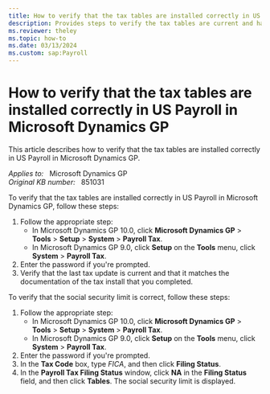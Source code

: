 ```yaml
---
title: How to verify that the tax tables are installed correctly in US Payroll in Microsoft Dynamics GP
description: Provides steps to verify the tax tables are current and have the correct FICA Social Security limit.
ms.reviewer: theley
ms.topic: how-to
ms.date: 03/13/2024
ms.custom: sap:Payroll
---
```

# How to verify that the tax tables are installed correctly in US Payroll in Microsoft Dynamics GP

This article describes how to verify that the tax tables are installed correctly in US Payroll in Microsoft Dynamics GP.

_Applies to:_ &nbsp; Microsoft Dynamics GP  
_Original KB number:_ &nbsp; 851031

To verify that the tax tables are installed correctly in US Payroll in Microsoft Dynamics GP, follow these steps:

1. Follow the appropriate step:
   - In Microsoft Dynamics GP 10.0, click **Microsoft Dynamics GP** > **Tools** > **Setup** > **System** > **Payroll Tax**.
   - In Microsoft Dynamics GP 9.0, click **Setup** on the **Tools** menu, click **System** > **Payroll Tax**.
2. Enter the password if you're prompted.
3. Verify that the last tax update is current and that it matches the documentation of the tax install that you completed.

To verify that the social security limit is correct, follow these steps:

1. Follow the appropriate step:
   - In Microsoft Dynamics GP 10.0, click **Microsoft Dynamics GP** > **Tools** > **Setup** > **System** > **Payroll Tax**.
   - In Microsoft Dynamics GP 9.0, click **Setup** on the **Tools** menu, click **System** > **Payroll Tax**.
1. Enter the password if you're prompted.
1. In the **Tax Code** box, type *FICA*, and then click **Filing Status**.
1. In the **Payroll Tax Filing Status** window, click **NA** in the **Filing Status** field, and then click **Tables**. The social security limit is displayed.
